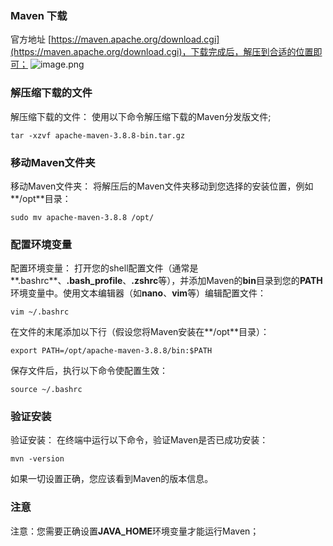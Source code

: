 ### Maven 下载
官方地址 [https://maven.apache.org/download.cgi](https://maven.apache.org/download.cgi)，下载完成后，解压到合适的位置即可；
![image.png](https://cdn.nlark.com/yuque/0/2023/png/33625181/1691657846828-7660718e-06ef-4d88-8977-1554f04d36f9.png#averageHue=%23f7f6f5&clientId=u75e11983-8780-4&from=paste&height=716&id=u0f3d9f54&originHeight=1074&originWidth=1900&originalType=binary&ratio=1.5&rotation=0&showTitle=false&size=324601&status=done&style=none&taskId=u669c55e0-ecba-455e-8113-7a24dfedfeb&title=&width=1266.6666666666667)
### 解压缩下载的文件
解压缩下载的文件： 使用以下命令解压缩下载的Maven分发版文件;
```
tar -xzvf apache-maven-3.8.8-bin.tar.gz
```
### 移动Maven文件夹
移动Maven文件夹： 将解压后的Maven文件夹移动到您选择的安装位置，例如**/opt**目录：
```
sudo mv apache-maven-3.8.8 /opt/
```
### 配置环境变量
配置环境变量： 打开您的shell配置文件（通常是**.bashrc**、**.bash_profile**、**.zshrc**等），并添加Maven的**bin**目录到您的**PATH**环境变量中。使用文本编辑器（如**nano**、**vim**等）编辑配置文件：
```
vim ~/.bashrc
```
在文件的末尾添加以下行（假设您将Maven安装在**/opt**目录）：
```
export PATH=/opt/apache-maven-3.8.8/bin:$PATH
```
保存文件后，执行以下命令使配置生效：
```
source ~/.bashrc
```
### 验证安装
验证安装： 在终端中运行以下命令，验证Maven是否已成功安装：
```
mvn -version
```
如果一切设置正确，您应该看到Maven的版本信息。
### 注意
注意：您需要正确设置**JAVA_HOME**环境变量才能运行Maven；
